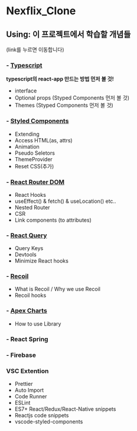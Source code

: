 # Nexflix_Clone

## Using: 이 프로젝트에서 학습할 개념들

(link를 누르면 이동합니다)

### - [Typescript](https://github.com/dudgns2947/Netflix_Clone/blob/master/README/TypeScripts.md)

**typescript의 react-app 만드는 방법 먼저 볼 것!**

- interface
- Optional props (Styped Components 먼저 볼 것)
- Themes (Styped Components 먼저 볼 것)

### - [Styled Components](https://github.com/dudgns2947/Netflix_Clone/blob/master/README/StyledComponents.md)

- Extending
- Access HTML(as, attrs)
- Animation
- Pseudo Seletors
- ThemeProvider
- Reset CSS(추가)

### - [React Router DOM](#)

- React Hooks
- useEffect() & fetch() & useLocation() etc..
- Nested Router
- CSR
- Link components (to attributes)

### - [React Query](https://github.com/dudgns2947/Netflix_Clone/blob/master/README/ReactQuery.md)

- Query Keys
- Devtools
- Minimize React hooks

### - [Recoil](https://github.com/dudgns2947/Netflix_Clone/blob/master/README/Recoil.md)

- What is Recoil / Why we use Recoil
- Recoil hooks

### - [Apex Charts](https://github.com/dudgns2947/Netflix_Clone/blob/master/README/ApexCharts.md)

- How to use Library

### - React Spring

### - Firebase

### VSC Extention

- Prettier
- Auto Import
- Code Runner
- ESLint
- ES7+ React/Redux/React-Native snippets
- Reactjs code snippets
- vscode-styled-components
